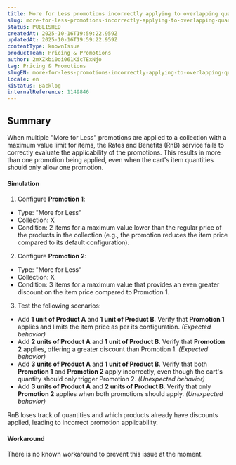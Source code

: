 ```yaml
---
title: More for Less promotions incorrectly applying to overlapping quantities
slug: more-for-less-promotions-incorrectly-applying-to-overlapping-quantities
status: PUBLISHED
createdAt: 2025-10-16T19:59:22.959Z
updatedAt: 2025-10-16T19:59:22.959Z
contentType: knownIssue
productTeam: Pricing & Promotions
author: 2mXZkbi0oi061KicTExNjo
tag: Pricing & Promotions
slugEN: more-for-less-promotions-incorrectly-applying-to-overlapping-quantities
locale: en
kiStatus: Backlog
internalReference: 1149846
---
```


## Summary


When multiple "More for Less" promotions are applied to a collection with a maximum value limit for items, the Rates and Benefits (RnB) service fails to correctly evaluate the applicability of the promotions. This results in more than one promotion being applied, even when the cart's item quantities should only allow one promotion.


#### Simulation



1. Configure **Promotion 1**:
  - Type: "More for Less"
  - Collection: X
  - Condition: 2 items for a maximum value lower than the regular price of the products in the collection (e.g., the promotion reduces the item price compared to its default configuration).
2. Configure **Promotion 2**:
  - Type: "More for Less"
  - Collection: X
  - Condition: 3 items for a maximum value that provides an even greater discount on the item price compared to Promotion 1.
3. Test the following scenarios:
  - Add **1 unit of Product A** and **1 unit of Product B**. Verify that **Promotion 1** applies and limits the item price as per its configuration. _(Expected behavior)_
  - Add **2 units of Product A** and **1 unit of Product B**. Verify that **Promotion 2** applies, offering a greater discount than Promotion 1. _(Expected behavior)_
  - Add **3 units of Product A** and **1 unit of Product B**. Verify that both **Promotion 1** and **Promotion 2** apply incorrectly, even though the cart's quantity should only trigger Promotion 2. _(Unexpected behavior)_
  - Add **3 units of Product A** and **2 units of Product B**. Verify that only **Promotion 2** applies when both promotions should apply. _(Unexpected behavior)_

RnB loses track of quantities and which products already have discounts applied, leading to incorrect promotion applicability.


#### Workaround


There is no known workaround to prevent this issue at the moment.



